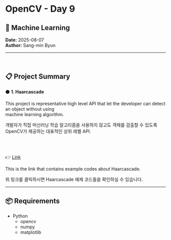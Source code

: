 # OpenCV - Day 9

## 📡 Machine Learning 


**Date:** 2025-08-07  
**Author:** Sang-min Byun

---

<br>

## 📋 Project Summary

⚫ **1. Haarcascade**

This project is representative high level API that let the developer can detect an object without using  
machine learning algorithm.

개발자가 직접 머신러닝 학습 알고리즘을 사용하지 않고도 객체를 검출할 수 있도록 OpenCV가 제공하는 대표적인 상위 레벨 API.

<br><br>

👉 [Link](Haarcascade.md)

This is the link that contains example codes about Haarcascade.

위 링크를 클릭하시면 Haarcascade 예제 코드들을 확인하실 수 있습니다.

---

## 📦 Requirements

* Python
    - opencv
    - numpy
    - matplotlib